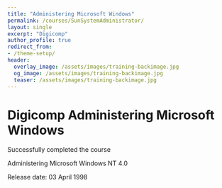 ```yaml
---
title: "Administering Microsoft Windows"
permalink: /courses/SunSystemAdministrator/
layout: single
excerpt: "Digicomp"
author_profile: true
redirect_from:
- /theme-setup/
header:
  overlay_image: /assets/images/training-backimage.jpg
  og_image: /assets/images/training-backimage.jpg
  teaser: /assets/images/training-backimage.jpg
---
```

# Digicomp Administering Microsoft Windows

Successfully completed the course

Administering Microsoft Windows NT 4.0

Release date:  03 April 1998


